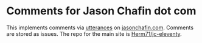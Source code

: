 # Comments for Jason Chafin dot com
This implements comments via [utterances](https://utteranc.es/) on [jasonchafin.com](https://jasonchafin.com/). Comments are stored as issues. The repo for the main site is [Herm71/jc-eleventy](https://github.com/Herm71/jc-eleventy).

